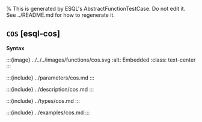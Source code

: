 % This is generated by ESQL's AbstractFunctionTestCase. Do not edit it. See ../README.md for how to regenerate it.

## `COS` [esql-cos]

**Syntax**

:::{image} ../../../images/functions/cos.svg
:alt: Embedded
:class: text-center
:::


:::{include} ../parameters/cos.md
:::

:::{include} ../description/cos.md
:::

:::{include} ../types/cos.md
:::

:::{include} ../examples/cos.md
:::
